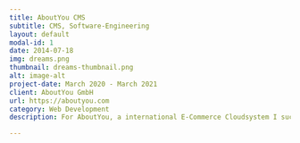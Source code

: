 ```yaml
---
title: AboutYou CMS
subtitle: CMS, Software-Engineering
layout: default
modal-id: 1
date: 2014-07-18
img: dreams.png
thumbnail: dreams-thumbnail.png
alt: image-alt
project-date: March 2020 - March 2021
client: AboutYou GmbH
url: https://aboutyou.com
category: Web Development
description: For AboutYou, a international E-Commerce Cloudsystem I successfully developed the CMS-API and connected several Carrier-Apis.

---
```

